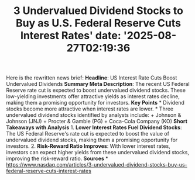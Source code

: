 ﻿---
title: "3 Undervalued Dividend Stocks to Buy as U.S. Federal Reserve Cuts Interest Rates'
date: '2025-08-27T02:19:36"
category: "Markets"
summary: ""
slug: "3 undervalued dividend stocks to buy as us federal reserve c"
source_urls:
  - "https://www.nasdaq.com/articles/3-undervalued-dividend-stocks-buy-us-federal-reserve-cuts-interest-rates"
seo:
  title: "3 Undervalued Dividend Stocks to Buy as U.S. Federal Reserve Cuts Interest Rates | Hash n Hedge'
  description: '"
  keywords: ["news", "markets", "brief"]
---
Here is the rewritten news brief:  **Headline**: US Interest Rate Cuts Boost Undervalued Dividends  **Summary Meta Description**: The recent US Federal Reserve rate cut is expected to boost undervalued dividend stocks. These low-yielding investments offer attractive yields as interest rates decline, making them a promising opportunity for investors.  **Key Points**  * Dividend stocks become more attractive when interest rates are lower. * Three undervalued dividend stocks identified by analysts include: 	+ Johnson & Johnson (JNJ) 	+ Procter & Gamble (PG) 	+ Coca-Cola Company (KO)  **Short Takeaways with Analysis**  1. **Lower Interest Rates Fuel Dividend Stocks**: The US Federal Reserve's rate cut is expected to boost the value of undervalued dividend stocks, making them a promising opportunity for investors. 2. **Risk-Reward Ratio Improves**: With lower interest rates, investors can expect higher yields from these undervalued dividend stocks, improving the risk-reward ratio.  **Sources**  * https://www.nasdaq.com/articles/3-undervalued-dividend-stocks-buy-us-federal-reserve-cuts-interest-rates 
